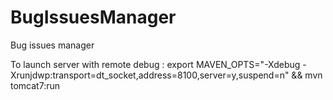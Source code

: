 # BugIssuesManager
Bug issues manager

To launch server with remote debug :
export MAVEN_OPTS="-Xdebug -Xrunjdwp:transport=dt_socket,address=8100,server=y,suspend=n" && mvn tomcat7:run
